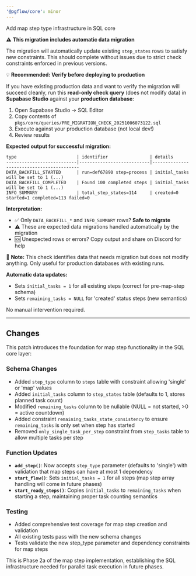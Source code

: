 ```yaml
---
'@pgflow/core': minor
---
```


Add map step type infrastructure in SQL core

⚠️ **This migration includes automatic data migration**

The migration will automatically update existing `step_states` rows to satisfy new constraints. This should complete without issues due to strict check constraints enforced in previous versions.

💡 **Recommended: Verify before deploying to production**

If you have existing production data and want to verify the migration will succeed cleanly, run this **read-only check query** (does not modify data) in **Supabase Studio** against your **production database**:

1. Open Supabase Studio → SQL Editor
2. Copy contents of `pkgs/core/queries/PRE_MIGRATION_CHECK_20251006073122.sql`
3. Execute against your production database (not local dev!)
4. Review results

**Expected output for successful migration:**

```
type                       | identifier                | details
---------------------------|---------------------------|------------------------------------------
DATA_BACKFILL_STARTED      | run=def67890 step=process | initial_tasks will be set to 1 (...)
DATA_BACKFILL_COMPLETED    | Found 100 completed steps | initial_tasks will be set to 1 (...)
INFO_SUMMARY               | total_step_states=114     | created=0 started=1 completed=113 failed=0
```

**Interpretation:**

- ✅ Only `DATA_BACKFILL_*` and `INFO_SUMMARY` rows? **Safe to migrate**
- ⚠️ These are expected data migrations handled automatically by the migration
- 🆘 Unexpected rows or errors? Copy output and share on Discord for help

📝 **Note:** This check identifies data that needs migration but does not modify anything. Only useful for production databases with existing runs.

**Automatic data updates:**

- Sets `initial_tasks = 1` for all existing steps (correct for pre-map-step schema)
- Sets `remaining_tasks = NULL` for 'created' status steps (new semantics)

No manual intervention required.

---

## Changes

This patch introduces the foundation for map step functionality in the SQL core layer:

### Schema Changes

- Added `step_type` column to `steps` table with constraint allowing 'single' or 'map' values
- Added `initial_tasks` column to `step_states` table (defaults to 1, stores planned task count)
- Modified `remaining_tasks` column to be nullable (NULL = not started, >0 = active countdown)
- Added constraint `remaining_tasks_state_consistency` to ensure `remaining_tasks` is only set when step has started
- Removed `only_single_task_per_step` constraint from `step_tasks` table to allow multiple tasks per step

### Function Updates

- **`add_step()`**: Now accepts `step_type` parameter (defaults to 'single') with validation that map steps can have at most 1 dependency
- **`start_flow()`**: Sets `initial_tasks = 1` for all steps (map step array handling will come in future phases)
- **`start_ready_steps()`**: Copies `initial_tasks` to `remaining_tasks` when starting a step, maintaining proper task counting semantics

### Testing

- Added comprehensive test coverage for map step creation and validation
- All existing tests pass with the new schema changes
- Tests validate the new step_type parameter and dependency constraints for map steps

This is Phase 2a of the map step implementation, establishing the SQL infrastructure needed for parallel task execution in future phases.
